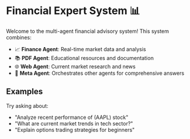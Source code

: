 # Financial Expert System 📊

Welcome to the multi-agent financial advisory system! This system combines:

- 📈 **Finance Agent**: Real-time market data and analysis
- 📚 **PDF Agent**: Educational resources and documentation
- 🌐 **Web Agent**: Current market research and news
- 🤖 **Meta Agent**: Orchestrates other agents for comprehensive answers

## Examples
Try asking about:
- "Analyze recent performance of (AAPL) stock"
- "What are current market trends in tech sector?"
- "Explain options trading strategies for beginners"


